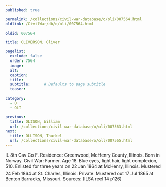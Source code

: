 ```yaml
---
published: true

permalink: /collections/civil-war-database/o/oli/007564.html
oldlink: /CivilWar/db/o/oli/007564.html

oldid: 007564

title: OLIVERSON, Oliver

pagelist:
  exclude: false
  order: 7564
  image: 
  alt:
  caption:
  title:
  subtitle:      # Defaults to page subtitle
  teaser:

category: 
  - O 
  - OLI

previous:
  title: OLISON, William
  url: /collections/civil-war-database/o/oli/007563.html  
next:
  title: OLLISON, Thurkel
  url: /collections/civil-war-database/o/oll/007565.html   
---
```

IL 8th Cav Co F. Residence: Greenwood, McHenry County, Illinois. Born in Norway. Civil War: Farmer. Age 18. Blue eyes, light hair, light complexion, 5&#146;10&#148;. Enlisted for three years on 22 Jan 1864 at McHenry, Illinois. Mustered 24 Feb 1864 at St. Charles, Illinois. Private. Mustered out 17 Jul 1865 at Benton Barracks, Missouri. Sources: (ILSA reel 14 p126)